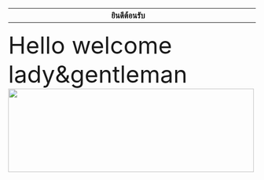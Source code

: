 <html>
<body>
    <p>  </p>
    <table border="0" width="100%" cellpadding="1" background="https://sv1.picz.in.th/images/2019/02/08/T5Y8Y0.jpg">
    <tr>
        <th align="center" width="100%"> ยินดีต้อนรับ</th>
        <th align="center"> </th>
    </tr>
     </table>
</body>
</html>
<body background="https://sv1.picz.in.th/images/2019/02/08/T5Y8Y0.jpg"> 
<font size="7"> Hello welcome lady&gentleman </font> <br>
    <img src="http://myglitters.info/images/welcome-1246637813.gif"
         width="500" height="170">
